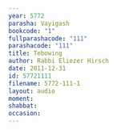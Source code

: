 ```yaml
---
year: 5772
parasha: Vayigash
bookcode: "1"
fullparashacode: "111"
parashacode: "111"
title: Tebowing
author: Rabbi Eliezer Hirsch
date: 2011-12-31
id: 57721111
filename: 5772-111-1
layout: audio
moment: 
shabbat: 
occasion: 
---
```

